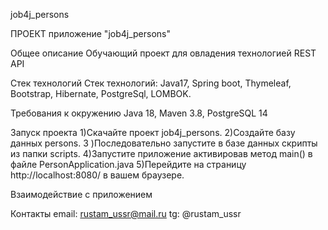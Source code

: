 job4j_persons

ПРОЕКТ приложение "job4j_persons"

Общее описание Обучающий проект для овладения технологией REST API

Стек технологий Стек технологий: Java17, Spring boot, Thymeleaf, Bootstrap, Hibernate, PostgreSql, LOMBOK.

Требования к окружению Java 18, Maven 3.8, PostgreSQL 14

Запуск проекта 1)Скачайте проект job4j_persons. 2)Создайте базу данных persons. 3
)Последовательно запустите в базе данных скрипты из папки scripts. 4)Запустите приложение активировав метод main() в
файле PersonApplication.java 5)Перейдите на страницу http://localhost:8080/ в вашем браузере.

Взаимодействие с приложением

Контакты email: rustam_ussr@mail.ru tg: @rustam_ussr